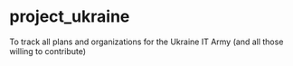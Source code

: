 # project_ukraine
To track all plans and organizations for the Ukraine IT Army (and all those willing to contribute)
